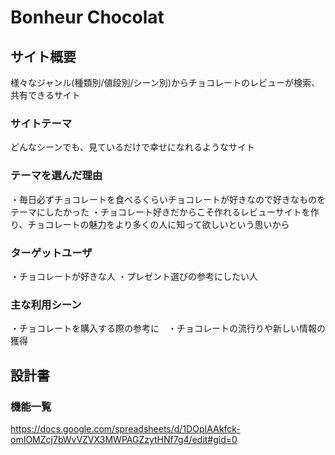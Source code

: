 # Bonheur Chocolat

## サイト概要
様々なジャンル(種類別/値段別/シーン別)からチョコレートのレビューが検索、共有できるサイト

### サイトテーマ
どんなシーンでも、見ているだけで幸せになれるようなサイト


### テーマを選んだ理由
・毎日必ずチョコレートを食べるくらいチョコレートが好きなので好きなものをテーマにしたかった
・チョコレート好きだからこそ作れるレビューサイトを作り、チョコレートの魅力をより多くの人に知って欲しいという思いから

### ターゲットユーザ
・チョコレートが好きな人
・プレゼント選びの参考にしたい人
### 主な利用シーン
・チョコレートを購入する際の参考に　・チョコレートの流行りや新しい情報の獲得

## 設計書

### 機能一覧
<https://docs.google.com/spreadsheets/d/1DOpIAAkfck-omIOMZcj7bWvVZVX3MWPAGZzytHNf7g4/edit#gid=0>